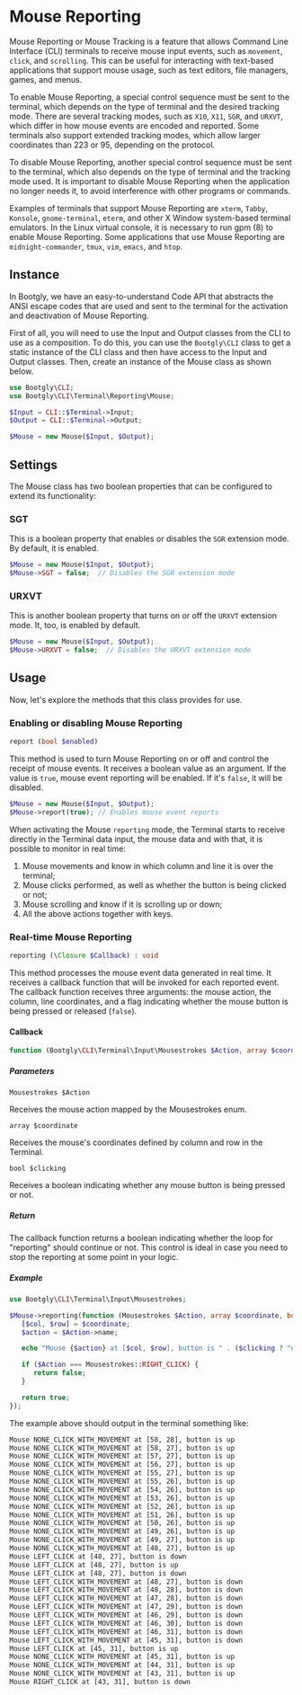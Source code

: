 # Mouse Reporting

Mouse Reporting or Mouse Tracking is a feature that allows Command Line Interface (CLI) terminals to receive mouse input events, such as `movement`, `click`, and `scrolling`. This can be useful for interacting with text-based applications that support mouse usage, such as text editors, file managers, games, and menus.

To enable Mouse Reporting, a special control sequence must be sent to the terminal, which depends on the type of terminal and the desired tracking mode. There are several tracking modes, such as `X10`, `X11`, `SGR`, and `URXVT`, which differ in how mouse events are encoded and reported. Some terminals also support extended tracking modes, which allow larger coordinates than 223 or 95, depending on the protocol.

To disable Mouse Reporting, another special control sequence must be sent to the terminal, which also depends on the type of terminal and the tracking mode used. It is important to disable Mouse Reporting when the application no longer needs it, to avoid interference with other programs or commands.

Examples of terminals that support Mouse Reporting are `xterm`, `Tabby`, `Konsole`, `gnome-terminal`, `eterm`, and other X Window system-based terminal emulators. In the Linux virtual console, it is necessary to run gpm (8) to enable Mouse Reporting. Some applications that use Mouse Reporting are `midnight-commander`, `tmux`, `vim`, `emacs`, and `htop`.

## Instance

In Bootgly, we have an easy-to-understand Code API that abstracts the ANSI escape codes that are used and sent to the terminal for the activation and deactivation of Mouse Reporting.

First of all, you will need to use the Input and Output classes from the CLI to use as a composition\. To do this, you can use the `Bootgly\CLI` class to get a static instance of the CLI class and then have access to the Input and Output classes. Then, create an instance of the Mouse class as shown below.

```php
use Bootgly\CLI;
use Bootgly\CLI\Terminal\Reporting\Mouse;

$Input = CLI::$Terminal->Input;
$Output = CLI::$Terminal->Output;

$Mouse = new Mouse($Input, $Output);
```

## Settings

The Mouse class has two boolean properties that can be configured to extend its functionality:

### SGT

This is a boolean property that enables or disables the `SGR` extension mode. By default, it is enabled.

```php
$Mouse = new Mouse($Input, $Output);
$Mouse->SGT = false;  // Disables the SGR extension mode
```

### URXVT

This is another boolean property that turns on or off the `URXVT` extension mode. It, too, is enabled by default.

```php
$Mouse = new Mouse($Input, $Output);
$Mouse->URXVT = false;  // Disables the URXVT extension mode
```

## Usage

Now, let's explore the methods that this class provides for use.

### Enabling or disabling Mouse Reporting

```php
report (bool $enabled)
```

This method is used to turn Mouse Reporting on or off and control the receipt of mouse events. It receives a boolean value as an argument. If the value is `true`, mouse event reporting will be enabled. If it's `false`, it will be disabled.

```php
$Mouse = new Mouse($Input, $Output);
$Mouse->report(true); // Enables mouse event reports
```

When activating the Mouse `reporting` mode, the Terminal starts to receive directly in the Terminal data input, the mouse data and with that, it is possible to monitor in real time:

1) Mouse movements and know in which column and line it is over the terminal;
2) Mouse clicks performed, as well as whether the button is being clicked or not;
3) Mouse scrolling and know if it is scrolling up or down;
4) All the above actions together with keys.

### Real-time Mouse Reporting

```php
reporting (\Closure $Callback) : void
```

This method processes the mouse event data generated in real time. It receives a callback function that will be invoked for each reported event. The callback function receives three arguments: the mouse action, the column, line coordinates, and a flag indicating whether the mouse button is being pressed or released (`false`).

#### Callback

```php
function (Bootgly\CLI\Terminal\Input\Mousestrokes $Action, array $coordinate, bool $clicking) : bool
```

##### Parameters

`Mousestrokes $Action`

Receives the mouse action mapped by the Mousestrokes enum.

`array $coordinate`

Receives the mouse's coordinates defined by column and row in the Terminal.

`bool $clicking`

Receives a boolean indicating whether any mouse button is being pressed or not.

##### Return

The callback function returns a boolean indicating whether the loop for "reporting" should continue or not. This control is ideal in case you need to stop the reporting at some point in your logic.

##### Example

```php
use Bootgly\CLI\Terminal\Input\Mousestrokes;

$Mouse->reporting(function (Mousestrokes $Action, array $coordinate, bool $clicking) {
   [$col, $row] = $coordinate;
   $action = $Action->name;

   echo "Mouse {$action} at [$col, $row], button is " . ($clicking ? "down" : "up") . PHP_EOL;

   if ($Action === Mousestrokes::RIGHT_CLICK) {
      return false;
   }

   return true;
});
```

The example above should output in the terminal something like:

```txt
Mouse NONE_CLICK_WITH_MOVEMENT at [58, 28], button is up
Mouse NONE_CLICK_WITH_MOVEMENT at [58, 27], button is up
Mouse NONE_CLICK_WITH_MOVEMENT at [57, 27], button is up
Mouse NONE_CLICK_WITH_MOVEMENT at [56, 27], button is up
Mouse NONE_CLICK_WITH_MOVEMENT at [55, 27], button is up
Mouse NONE_CLICK_WITH_MOVEMENT at [55, 26], button is up
Mouse NONE_CLICK_WITH_MOVEMENT at [54, 26], button is up
Mouse NONE_CLICK_WITH_MOVEMENT at [53, 26], button is up
Mouse NONE_CLICK_WITH_MOVEMENT at [52, 26], button is up
Mouse NONE_CLICK_WITH_MOVEMENT at [51, 26], button is up
Mouse NONE_CLICK_WITH_MOVEMENT at [50, 26], button is up
Mouse NONE_CLICK_WITH_MOVEMENT at [49, 26], button is up
Mouse NONE_CLICK_WITH_MOVEMENT at [49, 27], button is up
Mouse NONE_CLICK_WITH_MOVEMENT at [48, 27], button is up
Mouse LEFT_CLICK at [48, 27], button is down
Mouse LEFT_CLICK at [48, 27], button is up
Mouse LEFT_CLICK at [48, 27], button is down
Mouse LEFT_CLICK_WITH_MOVEMENT at [48, 27], button is down
Mouse LEFT_CLICK_WITH_MOVEMENT at [48, 28], button is down
Mouse LEFT_CLICK_WITH_MOVEMENT at [47, 28], button is down
Mouse LEFT_CLICK_WITH_MOVEMENT at [47, 29], button is down
Mouse LEFT_CLICK_WITH_MOVEMENT at [46, 29], button is down
Mouse LEFT_CLICK_WITH_MOVEMENT at [46, 30], button is down
Mouse LEFT_CLICK_WITH_MOVEMENT at [46, 31], button is down
Mouse LEFT_CLICK_WITH_MOVEMENT at [45, 31], button is down
Mouse LEFT_CLICK at [45, 31], button is up
Mouse NONE_CLICK_WITH_MOVEMENT at [45, 31], button is up
Mouse NONE_CLICK_WITH_MOVEMENT at [44, 31], button is up
Mouse NONE_CLICK_WITH_MOVEMENT at [43, 31], button is up
Mouse RIGHT_CLICK at [43, 31], button is down
```
